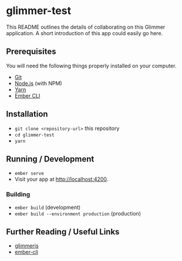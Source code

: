 # glimmer-test

This README outlines the details of collaborating on this Glimmer application.
A short introduction of this app could easily go here.

## Prerequisites

You will need the following things properly installed on your computer.

- [Git](https://git-scm.com/)
- [Node.js](https://nodejs.org/) (with NPM)
- [Yarn](https://yarnpkg.com/en/)
- [Ember CLI](https://ember-cli.com/)

## Installation

- `git clone <repository-url>` this repository
- `cd glimmer-test`
- `yarn`

## Running / Development

- `ember serve`
- Visit your app at [http://localhost:4200](http://localhost:4200).

### Building

- `ember build` (development)
- `ember build --environment production` (production)

## Further Reading / Useful Links

- [glimmerjs](http://github.com/tildeio/glimmer/)
- [ember-cli](https://ember-cli.com/)
